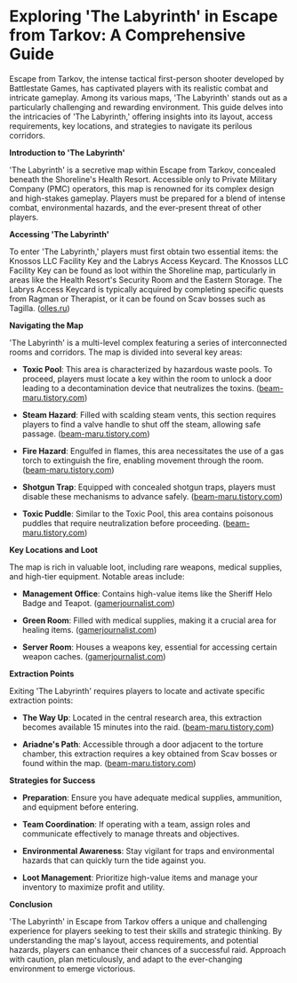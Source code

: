 # Exploring 'The Labyrinth' in Escape from Tarkov: A Comprehensive Guide

Escape from Tarkov, the intense tactical first-person shooter developed by Battlestate Games, has captivated players with its realistic combat and intricate gameplay. Among its various maps, 'The Labyrinth' stands out as a particularly challenging and rewarding environment. This guide delves into the intricacies of 'The Labyrinth,' offering insights into its layout, access requirements, key locations, and strategies to navigate its perilous corridors.

**Introduction to 'The Labyrinth'**

'The Labyrinth' is a secretive map within Escape from Tarkov, concealed beneath the Shoreline's Health Resort. Accessible only to Private Military Company (PMC) operators, this map is renowned for its complex design and high-stakes gameplay. Players must be prepared for a blend of intense combat, environmental hazards, and the ever-present threat of other players.

**Accessing 'The Labyrinth'**

To enter 'The Labyrinth,' players must first obtain two essential items: the Knossos LLC Facility Key and the Labrys Access Keycard. The Knossos LLC Facility Key can be found as loot within the Shoreline map, particularly in areas like the Health Resort's Security Room and the Eastern Storage. The Labrys Access Keycard is typically acquired by completing specific quests from Ragman or Therapist, or it can be found on Scav bosses such as Tagilla. ([olles.ru](https://olles.ru/escape-from-tarkov-has-a-new-hidden-map/?utm_source=openai))

**Navigating the Map**

'The Labyrinth' is a multi-level complex featuring a series of interconnected rooms and corridors. The map is divided into several key areas:

- **Toxic Pool**: This area is characterized by hazardous waste pools. To proceed, players must locate a key within the room to unlock a door leading to a decontamination device that neutralizes the toxins. ([beam-maru.tistory.com](https://beam-maru.tistory.com/322?utm_source=openai))

- **Steam Hazard**: Filled with scalding steam vents, this section requires players to find a valve handle to shut off the steam, allowing safe passage. ([beam-maru.tistory.com](https://beam-maru.tistory.com/322?utm_source=openai))

- **Fire Hazard**: Engulfed in flames, this area necessitates the use of a gas torch to extinguish the fire, enabling movement through the room. ([beam-maru.tistory.com](https://beam-maru.tistory.com/322?utm_source=openai))

- **Shotgun Trap**: Equipped with concealed shotgun traps, players must disable these mechanisms to advance safely. ([beam-maru.tistory.com](https://beam-maru.tistory.com/322?utm_source=openai))

- **Toxic Puddle**: Similar to the Toxic Pool, this area contains poisonous puddles that require neutralization before proceeding. ([beam-maru.tistory.com](https://beam-maru.tistory.com/322?utm_source=openai))

**Key Locations and Loot**

The map is rich in valuable loot, including rare weapons, medical supplies, and high-tier equipment. Notable areas include:

- **Management Office**: Contains high-value items like the Sheriff Helo Badge and Teapot. ([gamerjournalist.com](https://gamerjournalist.com/labs-map-guide-in-escape-from-tarkov/?utm_source=openai))

- **Green Room**: Filled with medical supplies, making it a crucial area for healing items. ([gamerjournalist.com](https://gamerjournalist.com/labs-map-guide-in-escape-from-tarkov/?utm_source=openai))

- **Server Room**: Houses a weapons key, essential for accessing certain weapon caches. ([gamerjournalist.com](https://gamerjournalist.com/labs-map-guide-in-escape-from-tarkov/?utm_source=openai))

**Extraction Points**

Exiting 'The Labyrinth' requires players to locate and activate specific extraction points:

- **The Way Up**: Located in the central research area, this extraction becomes available 15 minutes into the raid. ([beam-maru.tistory.com](https://beam-maru.tistory.com/322?utm_source=openai))

- **Ariadne's Path**: Accessible through a door adjacent to the torture chamber, this extraction requires a key obtained from Scav bosses or found within the map. ([beam-maru.tistory.com](https://beam-maru.tistory.com/322?utm_source=openai))

**Strategies for Success**

- **Preparation**: Ensure you have adequate medical supplies, ammunition, and equipment before entering.

- **Team Coordination**: If operating with a team, assign roles and communicate effectively to manage threats and objectives.

- **Environmental Awareness**: Stay vigilant for traps and environmental hazards that can quickly turn the tide against you.

- **Loot Management**: Prioritize high-value items and manage your inventory to maximize profit and utility.

**Conclusion**

'The Labyrinth' in Escape from Tarkov offers a unique and challenging experience for players seeking to test their skills and strategic thinking. By understanding the map's layout, access requirements, and potential hazards, players can enhance their chances of a successful raid. Approach with caution, plan meticulously, and adapt to the ever-changing environment to emerge victorious.
